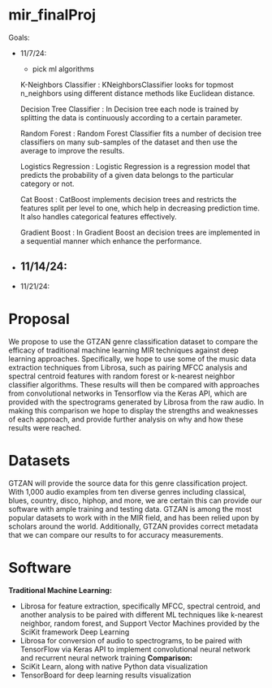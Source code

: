 # mir_finalProj

Goals:
- 11/7/24:
  - pick ml algorithms
  
  K-Neighbors Classifier :  KNeighborsClassifier looks for topmost n_neighbors using different distance methods like Euclidean distance.
  
  Decision Tree Classifier : In Decision tree each node is trained by splitting the data is continuously according to a certain parameter.
  
  Random Forest : Random Forest Classifier fits a number of decision tree classifiers on many sub-samples of the dataset and then use the average to improve the results.
  
  Logistics Regression : Logistic Regression is a regression model that predicts the probability of a given data belongs to the particular category or not.
  
  Cat Boost : CatBoost implements decision trees and restricts the features split per level to one, which help in decreasing prediction time. It also handles categorical features effectively.
  
  Gradient Boost : In Gradient Boost an decision trees are implemented in a sequential manner which enhance the performance.
  
- 11/14/24:
  - 
- 11/21/24:

# Proposal
We propose to use the GTZAN genre classification dataset to compare the efficacy of traditional machine learning MIR techniques against deep learning approaches. Specifically, we hope to use some of the music data extraction techniques from Librosa, such as pairing MFCC analysis and spectral centroid features with random forest or k-nearest neighbor classifier algorithms. These results will then be compared with approaches from convolutional networks in Tensorflow via the Keras API, which are provided with the spectrograms generated by Librosa from the raw audio. In making this comparison we hope to display the strengths and weaknesses of each approach, and provide further analysis on why and how these results were reached.

# Datasets
GTZAN will provide the source data for this genre classification project. With 1,000 audio examples from ten diverse genres including classical, blues, country, disco, hiphop, and more, we are certain this can provide our software with ample training and testing data. GTZAN is among the most popular datasets to work with in the MIR field, and has been relied upon by scholars around the world. Additionally, GTZAN provides correct metadata that we can compare our results to for accuracy measurements.
# Software
**Traditional Machine Learning:**
- Librosa for feature extraction, specifically MFCC, spectral centroid, and another
analysis to be paired with different ML techniques like k-nearest neighbor,
random forest, and Support Vector Machines provided by the SciKit framework Deep Learning
- Librosa for conversion of audio to spectrograms, to be paired with TensorFlow via Keras API to implement convolutional neural network and recurrent neural network training
**Comparison:**
- SciKit Learn, along with native Python data visualization
- TensorBoard for deep learning results visualization
